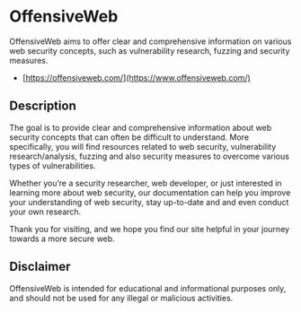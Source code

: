 # OffensiveWeb

OffensiveWeb aims to offer clear and comprehensive information on various web security concepts, such as vulnerability research, fuzzing and security measures.

- [https://offensiveweb.com/](https://www.offensiveweb.com/)

## Description

The goal is to provide clear and comprehensive information about web security concepts that can often be difficult to understand. More specifically, you will find resources related to web security, vulnerability research/analysis, fuzzing and also security measures to overcome various types of vulnerabilities.

Whether you’re a security researcher, web developer, or just interested in learning more about web security, our documentation can help you improve your understanding of web security, stay up-to-date and and even conduct your own research.

Thank you for visiting, and we hope you find our site helpful in your journey towards a more secure web.

## Disclaimer

OffensiveWeb is intended for educational and informational purposes only, and should not be used for any illegal or malicious activities.
